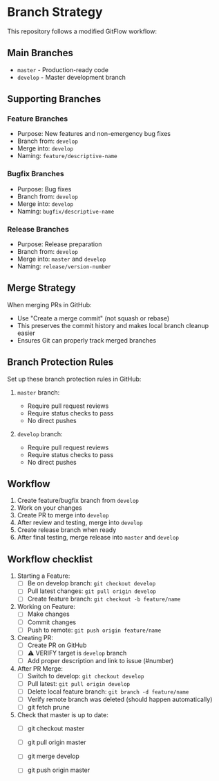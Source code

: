 # Branch Strategy

This repository follows a modified GitFlow workflow:

## Main Branches

- `master` - Production-ready code
- `develop` - Master development branch

## Supporting Branches

### Feature Branches
- Purpose: New features and non-emergency bug fixes
- Branch from: `develop`
- Merge into: `develop`
- Naming: `feature/descriptive-name`

### Bugfix Branches
- Purpose: Bug fixes
- Branch from: `develop`
- Merge into: `develop`
- Naming: `bugfix/descriptive-name`

### Release Branches
- Purpose: Release preparation
- Branch from: `develop`
- Merge into: `master` and `develop`
- Naming: `release/version-number`

## Merge Strategy
When merging PRs in GitHub:
- Use "Create a merge commit" (not squash or rebase)
- This preserves the commit history and makes local branch cleanup easier
- Ensures Git can properly track merged branches

## Branch Protection Rules

Set up these branch protection rules in GitHub:

1. `master` branch:
   - Require pull request reviews
   - Require status checks to pass
   - No direct pushes

2. `develop` branch:
   - Require pull request reviews
   - Require status checks to pass
   - No direct pushes

## Workflow

1. Create feature/bugfix branch from `develop`
2. Work on your changes
3. Create PR to merge into `develop`
4. After review and testing, merge into `develop`
5. Create release branch when ready
6. After final testing, merge release into `master` and `develop` 

## Workflow checklist

1. Starting a Feature:
   - [ ] Be on develop branch: `git checkout develop`
   - [ ] Pull latest changes: `git pull origin develop`
   - [ ] Create feature branch: `git checkout -b feature/name`

2. Working on Feature:
   - [ ] Make changes
   - [ ] Commit changes
   - [ ] Push to remote: `git push origin feature/name`

3. Creating PR:
   - [ ] Create PR on GitHub
   - [ ] ⚠️ VERIFY target is `develop` branch
   - [ ] Add proper description and link to issue (#number)

4. After PR Merge:
   - [ ] Switch to develop: `git checkout develop`
   - [ ] Pull latest: `git pull origin develop`
   - [ ] Delete local feature branch: `git branch -d feature/name`
   - [ ] Verify remote branch was deleted (should happen automatically)
   - [ ] git fetch prune

5. Check that master is up to date:
   - [ ] git checkout master
   - [ ] git pull origin master
   - [ ] git merge develop
   - [ ] git push origin master

